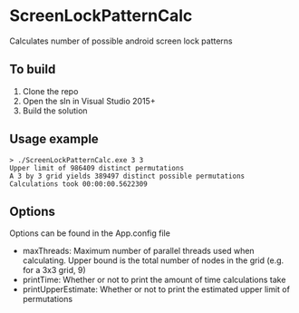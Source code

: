 # ScreenLockPatternCalc
Calculates number of possible android screen lock patterns

## To build

1. Clone the repo
2. Open the sln in Visual Studio 2015+
3. Build the solution

## Usage example

    > ./ScreenLockPatternCalc.exe 3 3
    Upper limit of 986409 distinct permutations
    A 3 by 3 grid yields 389497 distinct possible permutations
    Calculations took 00:00:00.5622309

## Options

Options can be found in the App.config file

 - maxThreads: Maximum number of parallel threads used when calculating. Upper bound is the total number of nodes in the grid (e.g. for a 3x3 grid, 9)
 - printTime: Whether or not to print the amount of time calculations take
 - printUpperEstimate: Whether or not to print the estimated upper limit of permutations
